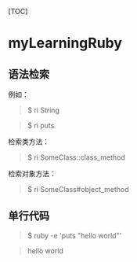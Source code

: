 [TOC]

# myLearningRuby

## 语法检索

例如：
> $ ri String

> $ ri puts

检索类方法：
> $ ri SomeClass::class_method

检索对象方法：
> $ ri SomeClass#object_method

## 单行代码

> $ ruby -e 'puts "hello world"'

> hello world
